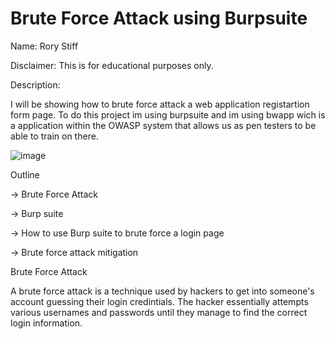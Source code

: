 # Brute Force Attack using Burpsuite


Name: Rory Stiff

Disclaimer: This is for educational purposes only.


Description: 


I will be showing how to brute force attack a web application registartion form page. 
To do this project im using burpsuite and im using bwapp wich is a application within the OWASP
system that allows us as pen testers to be able to train on there.




![image](https://github.com/user-attachments/assets/0df5ff07-3467-408c-8bb2-84ab06bf4e18)






Outline



-> Brute Force Attack


-> Burp suite


-> How to use Burp suite to brute force a login page



-> Brute force attack mitigation






Brute Force Attack




A brute force attack is a technique used by hackers to get into someone's account guessing
their login credintials. The hacker essentially attempts various usernames and passwords until
they manage to find the correct login information.














